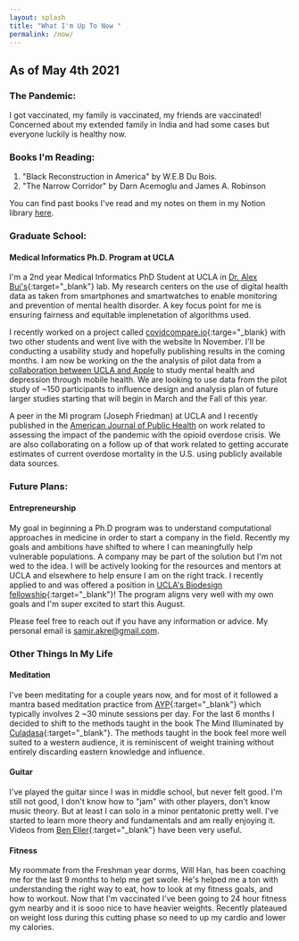 ```yaml
---
layout: splash
title: "What I'm Up To Now "
permalink: /now/
---
```

## As of May 4th 2021

### The Pandemic:
I got vaccinated, my family is vaccinated, my friends are vaccinated! Concerned about my extended family in India and had some cases but everyone luckily is healthy now.

### Books I'm Reading:

1. "Black Reconstruction in America" by W.E.B Du Bois.
2. "The Narrow Corridor" by Darn Acemoglu and James A. Robinson

You can find past books I've read and my notes on them in my Notion library [here](https://www.notion.so/415f577104a04a6f914d5cb6304a5ab8?v=a2663f82bbb54e1cb219923409bc0511).


### Graduate School:
#### Medical Informatics Ph.D. Program at UCLA
I'm a 2nd year Medical Informatics PhD Student at UCLA in [Dr. Alex Bui's](https://www.mii.ucla.edu/people/buia/){:target="_blank"} lab. My research centers on the use of digital health data as taken from smartphones and smartwatches to enable monitoring and prevention of mental health disorder. A key focus point for me is ensuring fairness and equitable implenetation of algorithms used.

I recently worked on a project called [covidcompare.io](https://www.covidcompare.io){:targe="_blank} with two other students and went live with the website In November. I'll be conducting a usability study and hopefully publishing results in the coming months. I am now be working on the the analysis of pilot data from a [collaboration between UCLA and Apple](https://www.engadget.com/apple-ucla-depression-study-225118236.html) to study mental health and depression through mobile health. We are looking to use data from the pilot study of ~150 participants to influence design and analysis plan of future larger studies starting that will begin in March and the Fall of this year.

A peer in the MI program (Joseph Friedman) at UCLA and I recently published in the [American Journal of Public Health](https://ajph.aphapublications.org/doi/10.2105/AJPH.2021.306256) on work related to assessing the impact of the pandemic with the opioid overdose crisis. We are also collaborating on a follow up of that work related to getting accurate estimates of current overdose mortality in the U.S. using publicly available data sources.

### Future Plans:  
#### Entrepreneurship
My goal in beginning a Ph.D program was to understand computational approaches in medicine in order to start a company in the field. Recently my goals and ambitions have shifted to where I can meaningfully help vulnerable populations. A company may be part of the solution but I'm not wed to the idea. I will be actively looking for the resources and mentors at UCLA and elsewhere to help ensure I am on the right track. I recently applied to and was offered a position in [UCLA's Biodesign fellowship](https://biodesign.ucla.edu/){:target="_blank"}! The program aligns very well with my own goals and I'm super excited to start this August.

Please feel free to reach out if you have any information or advice. My personal email is samir.akre@gmail.com.

### Other Things In My Life
#### Meditation
I've been meditating for a couple years now, and for most of it followed a mantra based meditation practice from [AYP](https://www.aypsite.org/index.html){:target="_blank"} which typically involves 2 ~30 minute sessions per day. For the last 6 months I decided to shift to the methods taught in the book The Mind Illuminated by [Culadasa](http://culadasa.com/about/){:target="_blank"}. The methods taught in the book feel more well suited to a western audience, it is reminiscent of weight training without entirely discarding eastern knowledge and influence.

#### Guitar
I've played the guitar since I was in middle school, but never felt good. I'm still not good, I don't know how to "jam" with other players, don't know music theory. But at least I can solo in a minor pentatonic pretty well. I've started to learn more theory and fundamentals and am really enjoying it. Videos from [Ben Eller](https://www.youtube.com/user/BenEllerGuitars){:target="_blank"} have been very useful. 

#### Fitness
My roommate from the Freshman year dorms, Will Han, has been coaching me for the last 9 months to help me get swole.
He's helped me a ton with understanding the right way to eat, how to look at my fitness goals, and how to workout. Now that I'm vaccinated I've been going to 24 hour fitness gym nearby and it is sooo nice to have heavier weights. Recently plateaued on weight loss during this cutting phase so need to up my cardio and lower my calories.
